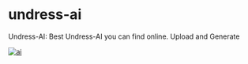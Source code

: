 # undress-ai
Undress-AI: Best Undress-AI you can find online. Upload and Generate

 [![ai](https://i.imgur.com/gXLI44I.gif)](https://undress-ai.biz/?utm_source=gc9w)
